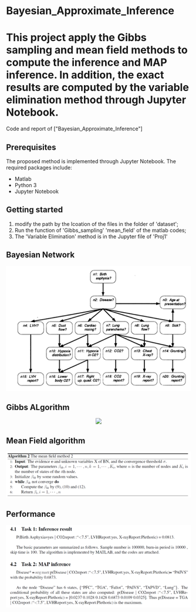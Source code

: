 # Bayesian_Approximate_Inference
This project apply the Gibbs sampling and mean field methods to compute the inference and MAP inference. In addition, the exact results are 
computed by the variable elimination method through Jupyter Notebook.
==============================================================================
Code and report of ["Bayesian_Approximate_Inference"] 

## Prerequisites
The proposed method is implemented through Jupyter Notebook. The required packages include:
- Matlab
- Python 3
- Jupyter Notebook

## Getting started
1) modify the path  by the lcoation of the files in the folder of 'dataset';
2) Run the function of 'Gibbs_sampling' 'mean_field' of the matlab codes;
3) The 'Variable Elimination' method is in the Jupyter file of 'Proj1'
 
 

## Bayesian Network

<center><img src="Figures/BN.png" /></center> 

## Gibbs ALgorithm

<center><img src="Figures/System.png" /></center>

## Mean Field algorithm

<center><img src="Figures/mean_field.png"/></center>

## Performance  
<center><img src="Figures/result.png"/></center>
